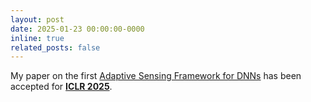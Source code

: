 ```yaml
---
layout: post
date: 2025-01-23 00:00:00-0000
inline: true
related_posts: false
---
```

My paper on the first <a href="https://openreview.net/pdf?id=He2FGdmsas">Adaptive Sensing Framework for DNNs</a> has been accepted for <b><a href="https://iclr.cc/">ICLR 2025</a></b>.